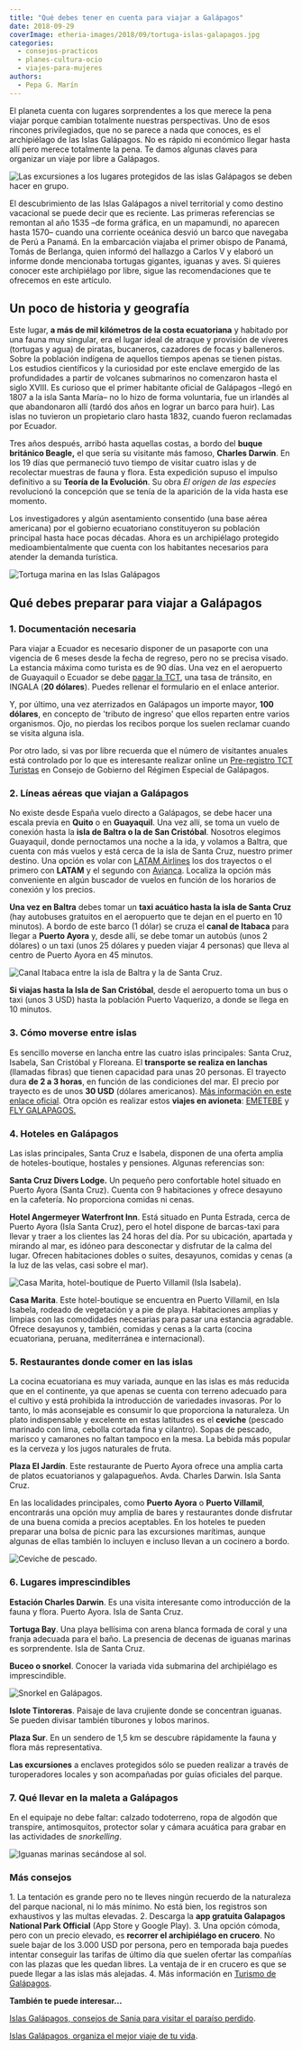 ```yaml
---
title: "Qué debes tener en cuenta para viajar a Galápagos"
date: 2018-09-29
coverImage: etheria-images/2018/09/tortuga-islas-galapagos.jpg
categories: 
  - consejos-practicos
  - planes-cultura-ocio
  - viajes-para-mujeres
authors: 
  - Pepa G. Marín
---
```


El planeta cuenta con lugares sorprendentes a los que merece la pena viajar porque 
cambian totalmente nuestras perspectivas. Uno de esos rincones privilegiados, que no se 
parece a nada que conoces, es el archipiélago de las Islas Galápagos. No es rápido ni 
económico llegar hasta allí pero merece totalmente la pena. Te damos algunas claves para 
organizar un viaje por libre a Galápagos. 

![Las excursiones a los lugares protegidos de las islas Galápagos se deben hacer en grupo.](etheria-images/2018/09/viaje-galapagos-Tintoreras-1024x681.jpg "Las excursiones a los lugares protegidos se deben hacer en grupo.")

El descubrimiento de las Islas Galápagos a nivel territorial y como destino vacacional 
se puede decir que es reciente. Las primeras referencias se remontan al año 1535 –de 
forma gráfica, en un mapamundi, no aparecen hasta 1570– cuando una corriente oceánica 
desvió un barco que navegaba de Perú a Panamá. En la embarcación viajaba el primer 
obispo de Panamá, Tomás de Berlanga, quien informó del hallazgo a Carlos V y elaboró un 
informe donde mencionaba tortugas gigantes, iguanas y aves. Si quieres conocer este 
archipiélago por libre, sigue las recomendaciones que te ofrecemos en este artículo. 

## Un poco de historia y geografía

Este lugar, **a más de mil kilómetros de la costa ecuatoriana** y habitado por una fauna 
muy singular, era el lugar ideal de atraque y provisión de víveres (tortugas y agua) de 
piratas, bucaneros, cazadores de focas y balleneros. Sobre la población indígena de 
aquellos tiempos apenas se tienen pistas. Los estudios científicos y la curiosidad por 
este enclave emergido de las profundidades a partir de volcanes submarinos no comenzaron 
hasta el siglo XVIII. Es curioso que el primer habitante oficial de Galápagos –llegó en 
1807 a la isla Santa María– no lo hizo de forma voluntaria, fue un irlandés al que 
abandonaron allí (tardó dos años en lograr un barco para huir). Las islas no tuvieron un 
propietario claro hasta 1832, cuando fueron reclamadas por Ecuador. 

Tres años después, arribó hasta aquellas costas, a bordo del **buque británico Beagle,** 
el que sería su visitante más famoso, **Charles Darwin**. En los 19 días que permaneció 
tuvo tiempo de visitar cuatro islas y de recolectar muestras de fauna y flora. Esta 
expedición supuso el impulso definitivo a su **Teoría de la Evolución**. Su obra _El 
origen de las especies_ revolucionó la concepción que se tenía de la aparición de la 
vida hasta ese momento. 

Los investigadores y algún asentamiento consentido (una base aérea americana) por el 
gobierno ecuatoriano constituyeron su población principal hasta hace pocas décadas. 
Ahora es un archipiélago protegido medioambientalmente que cuenta con los habitantes 
necesarios para atender la demanda turística. 

![Tortuga marina en las Islas Galápagos](etheria-images/2018/09/tortuga-islas-galapagos.jpg "Tortuga marina en las Islas Galápagos. © Dustin Haney")

## Qué debes preparar para viajar a Galápagos

### 1\. Documentación necesaria

Para viajar a Ecuador es necesario disponer de un pasaporte con una vigencia de 6 meses 
desde la fecha de regreso, pero no se precisa visado. La estancia máxima como turista es 
de 90 días. Una vez en el aeropuerto de Guayaquil o Ecuador se debe [pagar la 
TCT](https://siiws.gobiernogalapagos.gob.ec/siicgg_web/), una tasa de tránsito, en 
INGALA (**20 dólares**). Puedes rellenar el formulario en el enlace anterior. 

Y, por último, una vez aterrizados en Galápagos un importe mayor, **100 dólares**, en 
concepto de 'tributo de ingreso' que ellos reparten entre varios organismos. Ojo, no 
pierdas los recibos porque los suelen reclamar cuando se visita alguna isla. 

Por otro lado, si vas por libre recuerda que el número de visitantes anuales está 
controlado por lo que es interesante realizar online un [Pre-registro TCT 
Turistas](http://www.gobiernogalapagos.gob.ec/pre-registro-tct-turistas/) en Consejo de 
Gobierno del Régimen Especial de Galápagos. 

### 2\. Líneas aéreas que viajan a Galápagos

No existe desde España vuelo directo a Galápagos, se debe hacer una escala previa en 
**Quito** o en **Guayaquil**. Una vez allí, se toma un vuelo de conexión hasta la **isla 
de Baltra o la de San Cristóbal**. Nosotros elegimos Guayaquil, donde pernoctamos una 
noche a la ida, y volamos a Baltra, que cuenta con más vuelos y está cerca de la isla de 
Santa Cruz, nuestro primer destino. Una opción es volar con [LATAM 
Airlines](https://www.latam.com/es_es/) los dos trayectos o el primero con **LATAM** y 
el segundo con [Avianca](https://www.avianca.com/es/es/). Localiza la opción más 
conveniente en algún buscador de vuelos en función de los horarios de conexión y los 
precios. 

**Una vez en Baltra** debes tomar un **taxi acuático hasta la isla de Santa Cruz** (hay 
autobuses gratuitos en el aeropuerto que te dejan en el puerto en 10 minutos). A bordo 
de este barco (1 dólar) se cruza el **canal de Itabaca** para llegar a **Puerto Ayora** 
y, desde allí, se debe tomar un autobús (unos 2 dólares) o un taxi (unos 25 dólares y 
pueden viajar 4 personas) que lleva al centro de Puerto Ayora en 45 minutos. 

![Canal Itabaca entre la isla de Baltra y la de Santa Cruz.](etheria-images/2018/08/galapagos-Canal-Itabaca-1024x580.jpg "Canal Itabaca entre la isla de Baltra y la de Santa Cruz.")

**Si viajas hasta la Isla de San Cristóbal**, desde el aeropuerto toma un bus o taxi 
(unos 3 USD) hasta la población Puerto Vaquerizo, a donde se llega en 10 minutos. 

### 3\. Cómo moverse entre islas

Es sencillo moverse en lancha entre las cuatro islas principales: Santa Cruz, Isabela, 
San Cristóbal y Floreana. El **transporte se realiza en lanchas** (llamadas fibras) que 
tienen capacidad para unas 20 personas. El trayecto dura **de 2 a 3 horas**, en función 
de las condiciones del mar. El precio por trayecto es de unos **30 USD** (dólares 
americanos). [Más información en este enlace 
oficial](https://galapagos.gob.ec/transporte-entre-islas-pobladas/). Otra opción es 
realizar estos **viajes en avioneta**: [EMETEBE](http://www.emetebe.com.ec) y [FLY 
GALAPAGOS.](https://www.flygalapagos.com.ec/) 

### 4\. Hoteles en Galápagos

Las islas principales, Santa Cruz e Isabela, disponen de una oferta amplia de 
hoteles-boutique, hostales y pensiones. Algunas referencias son: 

**Santa Cruz Divers Lodge.** Un pequeño pero confortable hotel situado en Puerto Ayora 
(Santa Cruz). Cuenta con 9 habitaciones y ofrece desayuno en la cafetería. No 
proporciona comidas ni cenas. 

**Hotel Angermeyer Waterfront Inn**. Está situado en Punta Estrada, cerca de Puerto 
Ayora (Isla Santa Cruz), pero el hotel dispone de barcas-taxi para llevar y traer a los 
clientes las 24 horas del día. Por su ubicación, apartada y mirando al mar, es idóneo 
para desconectar y disfrutar de la calma del lugar. Ofrecen habitaciones dobles o 
suites, desayunos, comidas y cenas (a la luz de las velas, casi sobre el mar). 

![Casa Marita, hotel-boutique de Puerto Villamil (Isla Isabela).](etheria-images/2018/09/casa-marita-isabela-galapagos-1024x502.jpg "Casa Marita, hotel-boutique de Puerto Villamil (Isla Isabela).")

**Casa Marita**. Este hotel-boutique se encuentra en Puerto Villamil, en Isla Isabela, 
rodeado de vegetación y a pie de playa. Habitaciones amplias y limpias con las 
comodidades necesarias para pasar una estancia agradable. Ofrece desayunos y, también, 
comidas y cenas a la carta (cocina ecuatoriana, peruana, mediterránea e internacional). 

### 5\. Restaurantes donde comer en las islas

La cocina ecuatoriana es muy variada, aunque en las islas es más reducida que en el 
continente, ya que apenas se cuenta con terreno adecuado para el cultivo y está 
prohibida la introducción de variedades invasoras. Por lo tanto, lo más aconsejable es 
consumir lo que proporciona la naturaleza. Un plato indispensable y excelente en estas 
latitudes es el **ceviche** (pescado marinado con lima, cebolla cortada fina y 
cilantro). Sopas de pescado, marisco y camarones no faltan tampoco en la mesa. La bebida 
más popular es la cerveza y los jugos naturales de fruta. 

**Plaza El Jardín**. Este restaurante de Puerto Ayora ofrece una amplia carta de platos 
ecuatorianos y galapagueños. Avda. Charles Darwin. Isla Santa Cruz. 

En las localidades principales, como **Puerto Ayora** o **Puerto Villamil**, encontrarás 
una opción muy amplia de bares y restaurantes donde disfrutar de una buena comida a 
precios aceptables. En los hoteles te pueden preparar una bolsa de picnic para las 
excursiones marítimas, aunque algunas de ellas también lo incluyen e incluso llevan a un 
cocinero a bordo. 

![Ceviche de pescado.](etheria-images/2018/09/ceviche-ecuador-1024x683.jpg "Ceviche de pescado.")

### 6\. Lugares imprescindibles

**Estación Charles Darwin**. Es una visita interesante como introducción de la fauna y 
flora. Puerto Ayora. Isla de Santa Cruz. 

**Tortuga Bay**. Una playa bellísima con arena blanca formada de coral y una franja 
adecuada para el baño. La presencia de decenas de iguanas marinas es sorprendente. Isla 
de Santa Cruz. 

**Buceo o snorkel**. Conocer la variada vida submarina del archipiélago es 
imprescindible. 

![Snorkel en Galápagos.](etheria-images/2018/09/snorkel-galapagos-1024x768.jpg "Snorkel en Galápagos.")

**Islote Tintoreras**. Paisaje de lava crujiente donde se concentran iguanas. Se pueden 
divisar también tiburones y lobos marinos. 

**Plaza Sur**. En un sendero de 1,5 km se descubre rápidamente la fauna y flora más 
representativa. 

**Las excursiones** a enclaves protegidos sólo se pueden realizar a través de 
turoperadores locales y son acompañadas por guías oficiales del parque. 

### 7\. Qué llevar en la maleta a Galápagos

En el equipaje no debe faltar: calzado todoterreno, ropa de algodón que transpire, 
antimosquitos, protector solar y cámara acuática para grabar en las actividades de 
_snorkelling_. 

![Iguanas marinas secándose al sol.](etheria-images/2018/09/Iguanas-marinas-galapagos-1024x682.jpg "Iguanas marinas secándose al sol.")

### Más consejos

1\. La tentación es grande pero no te lleves ningún recuerdo de la naturaleza del parque 
nacional, ni lo más mínimo. No está bien, los registros son exhaustivos y las multas 
elevadas. 2\. Descarga la **app gratuita Galapagos National Park Official** (App Store y 
Google Play). 3\. Una opción cómoda, pero con un precio elevado, es **recorrer el 
archipiélago en crucero**. No suele bajar de los 3.000 USD por persona, pero en 
temporada baja puedes intentar conseguir las tarifas de último día que suelen ofertar 
las compañías con las plazas que les quedan libres. La ventaja de ir en crucero es que 
se puede llegar a las islas más alejadas. 4\. Más información en [Turismo de 
Galápagos](http://www.galapagos.gob.ec). 

**También te puede interesar...** 

[Islas Galápagos, consejos de Sania para visitar el paraíso 
perdido](https://etheriamagazine.com/2023/04/09/como-viajar-islas-galapagos/). 

[Islas Galápagos, organiza el mejor viaje de tu 
vida](https://etheriamagazine.com/2018/09/05/visitas-basicas-en-viaje-islas-galapagos/).

